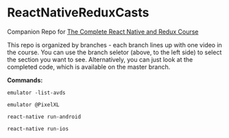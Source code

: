 # ReactNativeReduxCasts
Companion Repo for [The Complete React Native and Redux Course](https://www.udemy.com/the-complete-react-native-and-redux-course)

This repo is organized by branches - each branch lines up with one video in the course.  You can use the branch seletor (above, to the left side) to select the section you want to see.  Alternatively, you can just look at the completed code, which is available on the master branch.


**Commands:**

    emulator -list-avds
     
    emulator @PixelXL
     
    react-native run-android
     
    react-native run-ios


